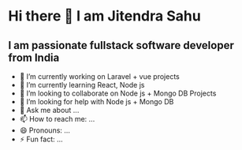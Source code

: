 # Hi there 👋 I am Jitendra Sahu


**I am passionate fullstack software developer from India**
- 
- 🔭 I’m currently working on Laravel + vue projects
- 🌱 I’m currently learning React, Node js
- 👯 I’m looking to collaborate on Node js + Mongo DB Projects
- 🤔 I’m looking for help with  Node js + Mongo DB
- 💬 Ask me about ...
- 📫 How to reach me: ...
- 😄 Pronouns: ...
- ⚡ Fun fact: ...

